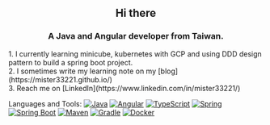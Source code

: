 <h2>
    <center>
        Hi there
    </center>
</h2>
<h3>
    <center>
        A Java and Angular developer from Taiwan.
    </center>
</h3>
1. I currently learning minicube, kubernetes with GCP and using DDD design pattern to build a spring boot project.</br>
2. I sometimes write my learning note on my [blog](https://mister33221.github.io/)</br>
3. Reach me on [LinkedIn](https://www.linkedin.com/in/mister33221/)</br>

Languages and Tools:
[![Java](https://img.shields.io/badge/-Java-007396?style=flat-square&logo=java&logoColor=white)](https://www.java.com/)
[![Angular](https://img.shields.io/badge/-Angular-DD0031?style=flat-square&logo=angular&logoColor=white)](https://angular.io/)
[![TypeScript](https://img.shields.io/badge/-TypeScript-007ACC?style=flat-square&logo=typescript&logoColor=white)](https://www.typescriptlang.org/)
[![Spring](https://img.shields.io/badge/-Spring-6DB33F?style=flat-square&logo=spring&logoColor=white)](https://spring.io/)
[![Spring Boot](https://img.shields.io/badge/-Spring%20Boot-6DB33F?style=flat-square&logo=spring-boot&logoColor=white)](https://spring.io/projects/spring-boot)
[![Maven](https://img.shields.io/badge/-Maven-C71A36?style=flat-square&logo=apache-maven&logoColor=white)](https://maven.apache.org/)
[![Gradle](https://img.shields.io/badge/-Gradle-02303A?style=flat-square&logo=gradle&logoColor=white)](https://gradle.org/)
[![Docker](https://img.shields.io/badge/-Docker-2496ED?style=flat-square&logo=docker&logoColor=white)](https://www.docker.com/)
